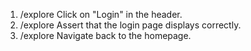 1. /explore Click on "Login" in the header.
2. /explore Assert that the login page displays correctly.
3. /explore Navigate back to the homepage.